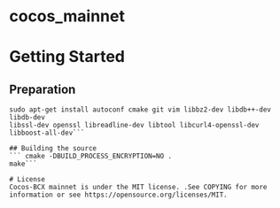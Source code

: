 # cocos_mainnet

# Getting Started  
## Preparation  
```sudo apt-get update
sudo apt-get install autoconf cmake git vim libbz2-dev libdb++-dev libdb-dev
libssl-dev openssl libreadline-dev libtool libcurl4-openssl-dev libboost-all-dev```

## Building the source  
``` cmake -DBUILD_PROCESS_ENCRYPTION=NO .  
make```

# License  
Cocos-BCX mainnet is under the MIT license. .See COPYING for more information or see https://opensource.org/licenses/MIT.
